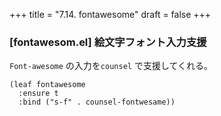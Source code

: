 +++
title = "7.14. fontawesome"
draft = false
+++
### [fontawesom.el] 絵文字フォント入力支援

`Font-awesome` の入力を`counsel` で支援してくれる。

```elisp
(leaf fontawesome
  :ensure t
  :bind ("s-f" . counsel-fontwesame))
```

